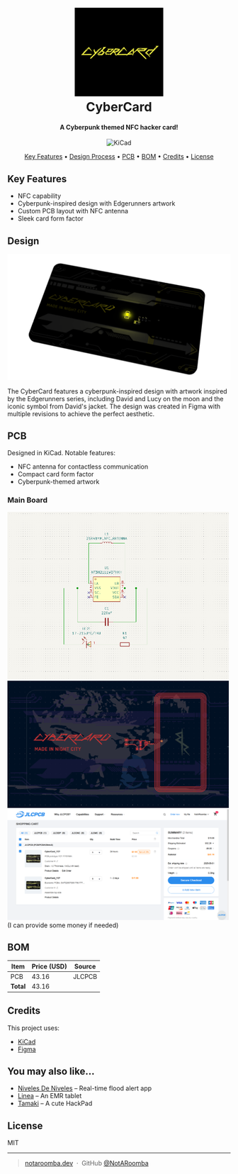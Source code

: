 <h1 align="center">
  <br>
  <a href="https://notaroomba.dev"><img src="https://raw.githubusercontent.com/NotARoomba/CyberCard/main/assets/logo.png" alt="CyberCard" width="200"></a>
  <br>
  CyberCard
  <br>
</h1>

<h4 align="center">
A Cyberpunk themed NFC hacker card!
</h4>

<div align="center">

![KiCad](https://img.shields.io/badge/kicad-%2300578F.svg?style=for-the-badge&logo=kicad&logoColor=white)

</div>

<p align="center">
  <a href="#key-features">Key Features</a> •
  <a href="#design-process">Design Process</a> •
  <a href="#pcb">PCB</a> •
  <a href="#bom">BOM</a> •
  <a href="#credits">Credits</a> •
  <a href="#license">License</a>
</p>

## Key Features

- NFC capability
- Cyberpunk-inspired design with Edgerunners artwork
- Custom PCB layout with NFC antenna
- Sleek card form factor

## Design

<img src="assets/render_transparent.png" alt="Schematic" width="800"/>

The CyberCard features a cyberpunk-inspired design with artwork inspired by the Edgerunners series, including David and Lucy on the moon and the iconic symbol from David's jacket. The design was created in Figma with multiple revisions to achieve the perfect aesthetic.

## PCB

Designed in KiCad. Notable features:

- NFC antenna for contactless communication
- Compact card form factor
- Cyberpunk-themed artwork

### Main Board

<img src="assets/schematic.png" alt="Schematic" width="500"/>
<img src="assets/pcb_final.png" alt="PCB Layout" width="500"/>
<img src="assets/jlcpcb.png" alt="PCB Layout" width="500"/>
(I can provide some money if needed)

## BOM

| Item      | Price (USD) | Source |
| --------- | ----------- | ------ |
| PCB       | 43.16       | JLCPCB |
| **Total** | 43.16       |        |

## Credits

This project uses:

- [KiCad](https://www.kicad.org/)
- [Figma](https://www.figma.com/)

## You may also like...

- [Niveles De Niveles](https://github.com/NotARoomba/NivelesDeNiveles) – Real-time flood alert app
- [Linea](https://github.com/NotARoomba/Linea) – An EMR tablet
- [Tamaki](https://github.com/NotARoomba/Tamaki) – A cute HackPad

## License

MIT

---

> [notaroomba.dev](https://notaroomba.dev) &nbsp;&middot;&nbsp;
> GitHub [@NotARoomba](https://github.com/NotARoomba)
